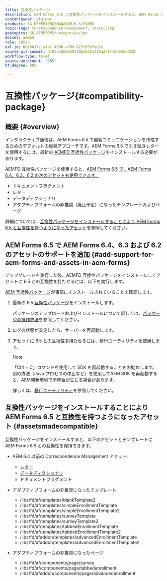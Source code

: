 ```yaml
---
title: 互換性パッケージ
description: AEM Forms 6.5 に互換性パッケージをインストールすると、AEM Forms 6.4 以前のバージョンの Correspondence Management アセットと、非推奨のアダプティブフォームテンプレートおよびページが使用できるようになります
contentOwner: gtalwar
products: SG_EXPERIENCEMANAGER/6.5/FORMS
topic-tags: correspondence-management, installing
geptopics: SG_AEMFORMS/categories/jee
docset: aem65
role: Admin
exl-id: bb16017c-a1bf-40d8-a78d-827c05b7ee2e
source-git-commit: d195ac80ee59439bab5b1219a2c1f16e93e3d22b
workflow-type: tm+mt
source-wordcount: '355'
ht-degree: 90%

---
```


# 互換性パッケージ{#compatibility-package}

## 概要 {#overview}

インタラクティブ通信は、AEM Forms 6.5 で顧客コミュニケーションを作成するためのデフォルトの推奨アプローチです。AEM Forms 6.5 で引き続きレターを使用するには、最新の [AEMFD 互換性パッケージ](https://helpx.adobe.com/jp/aem-forms/kb/aem-forms-releases.html)をインストールする必要があります。

AEMFD 互換性パッケージを使用すると、[AEM Forms 6.5 で、AEM Forms 6.4、6.3、6.2 の次のアセットも使用できます。](../../forms/using/compatibility-package.md#add-support-for-aem-forms-and-assets-in-aem-forms)

* ドキュメントフラグメント
* レター
* データディクショナリ
* アダプティブフォームの非推奨（廃止予定）になったテンプレートおよびページ

詳細については、[互換性パッケージをインストールすることにより AEM Forms 6.5 と互換性を持つようになったアセット](../../forms/using/compatibility-package.md#assetsmadecompatible)を参照してください。

## AEM Forms 6.5 で AEM Forms 6.4、6.3 および 6.2 のアセットのサポートを追加 {#add-support-for-aem-forms-and-assets-in-aem-forms}

アップグレードを実行した後、AEMFD 互換性パッケージをインストールしてアセットに 6.5 との互換性を持たせるには、以下を実行します。

[AEM 互換性パッケージ](https://helpx.adobe.com/jp/aem-forms/kb/aem-forms-releases.html)が事前にインストールされていることを確認します。

1. 最新の 6.5 [互換性パッケージ](https://helpx.adobe.com/jp/aem-forms/kb/aem-forms-releases.html)をインストールします。

   パッケージのアップロードおよびインストールについて詳しくは、[パッケージの操作方法](/help/sites-administering/package-manager.md)を参照してください。

1. ログの状態が安定したら、サーバーを再起動します。
1. アセットに 6.5 との互換性を持たせるには、移行ユーティリティを使用します。

   >[!NOTE]
   >
   > 「Ctrl + C」コマンドを使用して SDK を再起動することをお勧めします。 別の方法（Java プロセスの停止など）を使用してAEM SDK を再起動すると、AEM開発環境で不整合が生じる場合があります。

   詳しくは、[移行ユーティリティ](../../forms/using/migration-utility.md)を参照してください。

## 互換性パッケージをインストールすることにより AEM Forms 6.5 と互換性を持つようになったアセット {#assetsmadecompatible}

互換性パッケージをインストールすると、以下のアセットとテンプレートに AEM Forms 6.5 との互換性を保持できます。

* AEM 6.4 以前の Correspondence Management アセット:

   * [レター](../../forms/using/create-letter.md)
   * [データディクショナリ](/help/forms/using/data-dictionary.md)
   * ドキュメントフラグメント

* アダプティブフォームの非推奨になったテンプレート:

   * /libs/fd/af/templates/blankTemplate2
   * /libs/fd/af/templates/simpleEnrollmentTemplate
   * /libs/fd/af/templates/simpleEnrollmentTemplate2
   * /libs/fd/af/templates/surveyTemplate
   * /libs/fd/af/templates/surveyTemplate2
   * /libs/fd/af/templates/tabbedEnrollmentTemplate
   * /libs/fd/af/templates/tabbedEnrollmentTemplate2
   * /libs/fd/afaddon/templates/advancedEnrollmentTemplate
   * /libs/fd/afaddon/templates/advancedEnrollmentTemplate2

* アダプティブフォームの非推奨になったページ

   * /libs/fd/af/components/page/survey
   * /libs/fd/af/components/page/tabbedenrollment
   * /libs/fd/afaddon/components/page/advancedenrollment
